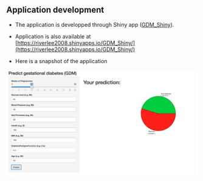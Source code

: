 ## Application development

- The application is developped through Shiny app ([GDM_Shiny](GDM_Shiny)).

- Application is also available at [https://riverlee2008.shinyapps.io/GDM_Shiny/](https://riverlee2008.shinyapps.io/GDM_Shiny/)

 - Here is a snapshot of the application

![Snapshot](GDM_Shiny/snapshot.png)
